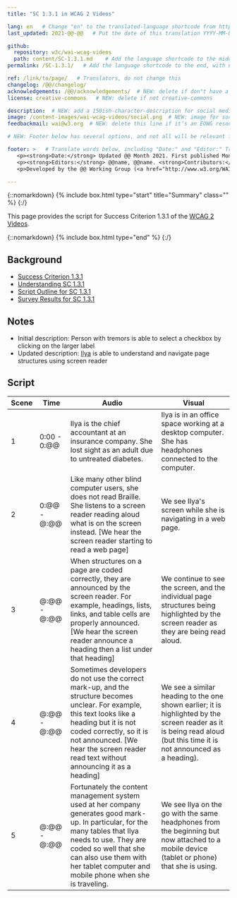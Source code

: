 ```yaml
---
title: "SC 1.3.1 in WCAG 2 Videos"

lang: en   # Change "en" to the translated-language shortcode from https://www.iana.org/assignments/language-subtag-registry/language-subtag-registry
last_updated: 2021-@@-@@   # Put the date of this translation YYYY-MM-DD (with month in the middle)

github:
  repository: w3c/wai-wcag-videos
  path: content/SC-1.3.1.md    # Add the language shortcode to the middle of the filename, for example: content/index.fr.md
permalink: /SC-1.3.1/   # Add the language shortcode to the end, with no slash at end, for example: /link/to/page/fr

ref: /link/to/page/   # Translators, do not change this
changelog: /@@/changelog/
acknowledgements: /@@/acknowledgements/  # NEW: delete if don"t have a separate acknowledgements page. And delete it in the footer below.
license: creative-commons   # NEW: delete if not creative-commons

description:  # NEW: add a 150ish-character-description for social media   # translate the description
image: /content-images/wai-wcag-videos/social.png  # NEW: image for social media
feedbackmail: wai@w3.org  # NEW: delete this line if it’s an EOWG resource (the default is wai-eo-editors@w3.org)

# NEW: Footer below has several options, and not all will be relevant for specific pages. (Ask Shawn if questions.)

footer: >   # Translate words below, including "Date:" and "Editor:" Translate the Working Group name. Leave the Working Group acronym in English. Do *not* change the dates in the footer below.
   <p><strong>Date:</strong> Updated @@ Month 2021. First published Month 20@@. CHANGELOG.</p>
   <p><strong>Editors:</strong> @@name, @@name. <strong>Contributors:</strong> @@name, @@name, and <a href=”https://www.w3.org/groups/wg/@@wg/participants”>participants of the @@WG</a>. ACKNOWLEDGEMENTS lists contributors and credits.</p>
   <p>Developed by the @@ Working Group (<a href="http://www.w3.org/WAI/@@/">@@WG</a>). Developed as part of the <a href="https://www.w3.org/WAI/@@/">WAI-@@ project</a>, @@co-funded by the European Commission.</p>

---
```


{::nomarkdown}
{% include box.html type="start" title="Summary" class="" %}
{:/}

This page provides the script for Success Criterion 1.3.1 of the [WCAG 2 Videos](https://wai-wcag-videos.netlify.app/overview/).

{::nomarkdown}
{% include box.html type="end" %}
{:/}

## Background

* [Success Criterion 1.3.1](https://www.w3.org/TR/WCAG22/#info-and-relationships)
* [Understanding SC 1.3.1](https://www.w3.org/WAI/WCAG22/Understanding/info-and-relationships.html)
* [Script Outline for SC 1.3.1](https://www.w3.org/WAI/EO/wiki/Video-Based_Resources/WCAG_Requirements#SC1-3-1)
* [Survey Results for SC 1.3.1](https://www.w3.org/2002/09/wbs/35532/Videos_WCAG_Squirrel/results#xSC131)

## Notes

* Initial description: Person with tremors is able to select a checkbox by clicking on the larger label
* Updated description: [Ilya](https://wai-wcag-videos.netlify.app/overview/#ilya-she) is able to understand and navigate page structures using screen reader

## Script

| Scene | Time | Audio | Visual |
| ----- | ---- | ----- | ------ |
| 1 | 0:00 - 0:@@ | Ilya is the chief accountant at an insurance company. She lost sight as an adult due to untreated diabetes. | Ilya is in an office space working at a desktop computer. She has headphones connected to the computer. |
| 2 | 0:@@ - @:@@ | Like many other blind computer users, she does not read Braille. She listens to a screen reader reading aloud what is on the screen instead. [We hear the screen reader starting to read a web page] | We see Ilya's screen while she is navigating in a web page. |
| 3 | @:@@ - @:@@ | When structures on a page are coded correctly, they are announced by the screen reader. For example, headings, lists, links, and table cells are properly announced. [We hear the screen reader announce a heading then a list under that heading] | We continue to see the screen, and the individual page structures being highlighted by the screen reader as they are being read aloud. |
| 4 | @:@@ - @:@@ | Sometimes developers do not use the correct mark-up, and the structure becomes unclear. For example, this text looks like a heading but it is not coded correctly, so it is not announced. [We hear the screen reader read text without announcing it as a heading] | We see a similar heading to the one shown earlier; it is highlighted by the screen reader as it is being read aloud (but this time it is not announced as a heading). |
| 5 | @:@@ - @:@@ | Fortunately the content management system used at her company generates good mark-up. In particular, for the many tables that Ilya needs to use. They are coded so well that she can also use them with her tablet computer and mobile phone when she is traveling. | We see Ilya on the go with the same headphones from the beginning but now attached to a mobile device (tablet or phone) that she is using. |
